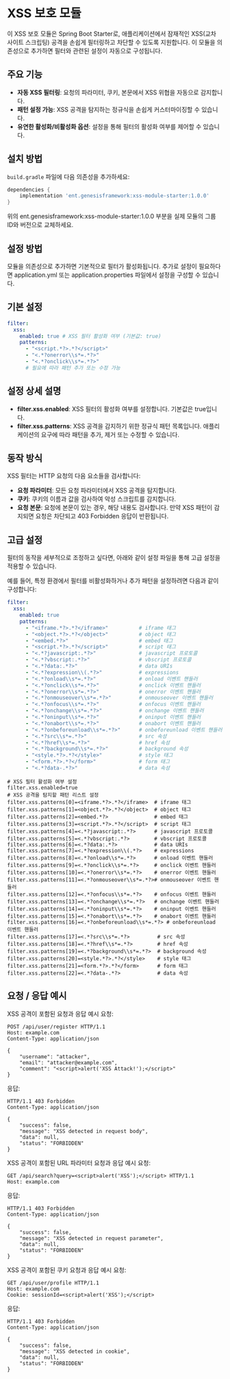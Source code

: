 # XSS 보호 모듈

이 XSS 보호 모듈은 Spring Boot Starter로, 애플리케이션에서 잠재적인 XSS(교차 사이트 스크립팅) 공격을 손쉽게 필터링하고 차단할 수 있도록 지원합니다. 이 모듈을 의존성으로 추가하면 필터와
관련된 설정이 자동으로 구성됩니다.

## 주요 기능

- **자동 XSS 필터링**: 요청의 파라미터, 쿠키, 본문에서 XSS 위협을 자동으로 감지합니다.
- **패턴 설정 가능**: XSS 공격을 탐지하는 정규식을 손쉽게 커스터마이징할 수 있습니다.
- **유연한 활성화/비활성화 옵션**: 설정을 통해 필터의 활성화 여부를 제어할 수 있습니다.

## 설치 방법

`build.gradle` 파일에 다음 의존성을 추가하세요:

```groovy
dependencies {
    implementation 'ent.genesisframework:xss-module-starter:1.0.0'
}
```

위의 ent.genesisframework:xss-module-starter:1.0.0 부분을 실제 모듈의 그룹 ID와 버전으로 교체하세요.

## 설정 방법

모듈을 의존성으로 추가하면 기본적으로 필터가 활성화됩니다. 추가로 설정이 필요하다면 application.yml 또는 application.properties 파일에서 설정을 구성할 수 있습니다.

## 기본 설정

```yaml
filter:
  xss:
    enabled: true # XSS 필터 활성화 여부 (기본값: true)
    patterns:
      - "<script.*?>.*?</script>"
      - "<.*?onerror\\s*=.*?>"
      - "<.*?onclick\\s*=.*?>"
      # 필요에 따라 패턴 추가 또는 수정 가능
```

## 설정 상세 설명

- **filter.xss.enabled**: XSS 필터의 활성화 여부를 설정합니다. 기본값은 true입니다.
- **filter.xss.patterns**: XSS 공격을 감지하기 위한 정규식 패턴 목록입니다. 애플리케이션의 요구에 따라 패턴을 추가, 제거 또는 수정할 수 있습니다.

## 동작 방식

XSS 필터는 HTTP 요청의 다음 요소들을 검사합니다:

- **요청 파라미터**: 모든 요청 파라미터에서 XSS 공격을 탐지합니다.
- **쿠키**: 쿠키의 이름과 값을 검사하여 악성 스크립트를 감지합니다.
- **요청 본문**: 요청에 본문이 있는 경우, 해당 내용도 검사합니다.
  만약 XSS 패턴이 감지되면 요청은 차단되고 403 Forbidden 응답이 반환됩니다.

## 고급 설정

필터의 동작을 세부적으로 조정하고 싶다면, 아래와 같이 설정 파일을 통해 고급 설정을 적용할 수 있습니다.

예를 들어, 특정 환경에서 필터를 비활성화하거나 추가 패턴을 설정하려면 다음과 같이 구성합니다:

```yaml
filter:
  xss:
    enabled: true
    patterns:
      - "<iframe.*?>.*?</iframe>"          # iframe 태그
      - "<object.*?>.*?</object>"          # object 태그
      - "<embed.*?>"                       # embed 태그
      - "<script.*?>.*?</script>"          # script 태그
      - "<.*?javascript:.*?>"              # javascript 프로토콜
      - "<.*?vbscript:.*?>"                # vbscript 프로토콜
      - "<.*?data:.*?>"                    # data URIs
      - "<.*?expression\\(.*?>"            # expressions
      - "<.*?onload\\s*=.*?>"              # onload 이벤트 핸들러
      - "<.*?onclick\\s*=.*?>"             # onclick 이벤트 핸들러
      - "<.*?onerror\\s*=.*?>"             # onerror 이벤트 핸들러
      - "<.*?onmouseover\\s*=.*?>"         # onmouseover 이벤트 핸들러
      - "<.*?onfocus\\s*=.*?>"             # onfocus 이벤트 핸들러
      - "<.*?onchange\\s*=.*?>"            # onchange 이벤트 핸들러
      - "<.*?oninput\\s*=.*?>"             # oninput 이벤트 핸들러
      - "<.*?onabort\\s*=.*?>"             # onabort 이벤트 핸들러
      - "<.*?onbeforeunload\\s*=.*?>"      # onbeforeunload 이벤트 핸들러
      - "<.*?src\\s*=.*?>"                 # src 속성
      - "<.*?href\\s*=.*?>"                # href 속성
      - "<.*?background\\s*=.*?>"          # background 속성
      - "<style.*?>.*?</style>"            # style 태그
      - "<form.*?>.*?</form>"              # form 태그
      - "<.*?data-.*?>"                    # data 속성
```

```properties
# XSS 필터 활성화 여부 설정
filter.xss.enabled=true
# XSS 공격을 탐지할 패턴 리스트 설정
filter.xss.patterns[0]=<iframe.*?>.*?</iframe>  # iframe 태그
filter.xss.patterns[1]=<object.*?>.*?</object>  # object 태그
filter.xss.patterns[2]=<embed.*?>               # embed 태그
filter.xss.patterns[3]=<script.*?>.*?</script>  # script 태그
filter.xss.patterns[4]=<.*?javascript:.*?>      # javascript 프로토콜
filter.xss.patterns[5]=<.*?vbscript:.*?>        # vbscript 프로토콜
filter.xss.patterns[6]=<.*?data:.*?>            # data URIs
filter.xss.patterns[7]=<.*?expression\\(.*?>    # expressions
filter.xss.patterns[8]=<.*?onload\\s*=.*?>      # onload 이벤트 핸들러
filter.xss.patterns[9]=<.*?onclick\\s*=.*?>     # onclick 이벤트 핸들러
filter.xss.patterns[10]=<.*?onerror\\s*=.*?>    # onerror 이벤트 핸들러
filter.xss.patterns[11]=<.*?onmouseover\\s*=.*?># onmouseover 이벤트 핸들러
filter.xss.patterns[12]=<.*?onfocus\\s*=.*?>    # onfocus 이벤트 핸들러
filter.xss.patterns[13]=<.*?onchange\\s*=.*?>   # onchange 이벤트 핸들러
filter.xss.patterns[14]=<.*?oninput\\s*=.*?>    # oninput 이벤트 핸들러
filter.xss.patterns[15]=<.*?onabort\\s*=.*?>    # onabort 이벤트 핸들러
filter.xss.patterns[16]=<.*?onbeforeunload\\s*=.*?> # onbeforeunload 이벤트 핸들러
filter.xss.patterns[17]=<.*?src\\s*=.*?>         # src 속성
filter.xss.patterns[18]=<.*?href\\s*=.*?>        # href 속성
filter.xss.patterns[19]=<.*?background\\s*=.*?>  # background 속성
filter.xss.patterns[20]=<style.*?>.*?</style>    # style 태그
filter.xss.patterns[21]=<form.*?>.*?</form>      # form 태그
filter.xss.patterns[22]=<.*?data-.*?>            # data 속성
```

## 요청 / 응답 예시

XSS 공격이 포함된 요청과 응답 예시 요청:

```http
POST /api/user/register HTTP/1.1
Host: example.com
Content-Type: application/json

{
    "username": "attacker",
    "email": "attacker@example.com",
    "comment": "<script>alert('XSS Attack!');</script>"
}
```

응답:

```http
HTTP/1.1 403 Forbidden
Content-Type: application/json

{
    "success": false,
    "message": "XSS detected in request body",
    "data": null,
    "status": "FORBIDDEN"
}
```

XSS 공격이 포함된 URL 파라미터 요청과 응답 예시 요청:

```http
GET /api/search?query=<script>alert('XSS');</script> HTTP/1.1
Host: example.com
```

응답:

```http
HTTP/1.1 403 Forbidden
Content-Type: application/json

{
    "success": false,
    "message": "XSS detected in request parameter",
    "data": null,
    "status": "FORBIDDEN"
}
```

XSS 공격이 포함된 쿠키 요청과 응답 예시 요청:

```http
GET /api/user/profile HTTP/1.1
Host: example.com
Cookie: sessionId=<script>alert('XSS');</script>
```

응답:

```http
HTTP/1.1 403 Forbidden
Content-Type: application/json

{
    "success": false,
    "message": "XSS detected in cookie",
    "data": null,
    "status": "FORBIDDEN"
}
```
